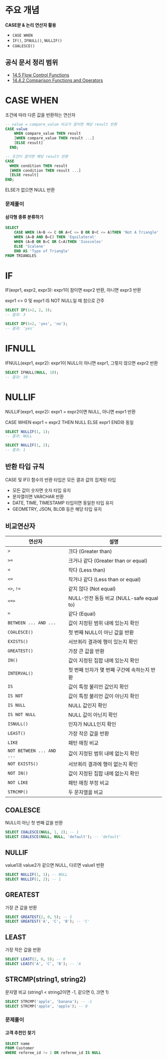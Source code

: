 # **주요 개념**

**CASE문 & 논리 연산자 활용**
- `CASE WHEN`
- `IF()`, `IFNULL()`, `NULLIF()`
- `COALESCE()`

## 공식 문서 정리 범위
- [14.5 Flow Control Functions](https://dev.mysql.com/doc/refman/8.4/en/flow-control-functions.html)
- [14.4.2 Comparison Functions and Operators](https://dev.mysql.com/doc/refman/8.4/en/comparison-operators.html)


# CASE WHEN
조건에 따라 다른 값을 반환하는 연산자
```SQL
-- value = compare_value 비교가 참이면 해당 result 반환
CASE value 
    WHEN compare_value THEN result 
    [WHEN compare_value THEN result ...] 
    [ELSE result] 
  END;

-- 조건이 참이면 해당 result 반환
CASE 
  WHEN condition THEN result 
  [WHEN condition THEN result ...] 
  [ELSE result] 
END;
```
ELSE가 없으면 NULL 반환



### 문제풀이
#### 삼각형 종류 분류하기
```SQL
SELECT
    CASE WHEN (A+B <= C OR A+C <= B OR B+C <= A)THEN 'Not A Triangle'
    WHEN (A=B AND B=C) THEN 'Equilateral'
    WHEN (A=B OR B=C OR C=A)THEN 'Isosceles'
    ELSE 'Scalene'
    END AS 'Type of Triangle'
FROM TRIANGLES
```


# IF
IF(expr1, expr2, expr3): expr1이 참이면 expr2 반환, 아니면 expr3 반환

expr1 <> 0 및 expr1 IS NOT NULL일 때 참으로 간주
```SQL
SELECT IF(1>2, 2, 3);
-- 결과: 3

SELECT IF(1<2, 'yes', 'no');
-- 결과: 'yes'
```

# IFNULL
IFNULL(expr1, expr2): expr1이 NULL이 아니면 expr1, 그렇지 않으면 expr2 반환
```SQL
SELECT IFNULL(NULL, 10);
-- 결과: 10
```

# NULLIF
NULLIF(expr1, expr2): expr1 = expr2이면 NULL, 아니면 expr1 반환

CASE WHEN expr1 = expr2 THEN NULL ELSE expr1 END와 동일
```SQL
SELECT NULLIF(1, 1);
-- 결과: NULL

SELECT NULLIF(1, 2);
-- 결과: 1
```

## 반환 타입 규칙
CASE 및 IF() 함수의 반환 타입은 모든 결과 값의 집계된 타입
- 모든 값이 숫자면 숫자 타입 유지
- 문자열이면 VARCHAR 반환
- DATE, TIME, TIMESTAMP 타입이면 동일한 타입 유지
- GEOMETRY, JSON, BLOB 등은 해당 타입 유지

## 비교연산자
| 연산자 | 설명 |
|--------|---------------------------|
| `>`    | 크다 (Greater than) |
| `>=`   | 크거나 같다 (Greater than or equal) |
| `<`    | 작다 (Less than) |
| `<=`   | 작거나 같다 (Less than or equal) |
| `<>`, `!=` | 같지 않다 (Not equal) |
| `<=>`  | NULL-안전 동등 비교 (NULL-safe equal to) |
| `=`    | 같다 (Equal) |
| `BETWEEN ... AND ...` | 값이 지정된 범위 내에 있는지 확인 |
| `COALESCE()` | 첫 번째 NULL이 아닌 값을 반환 |
| `EXISTS()` | 서브쿼리 결과에 행이 있는지 확인 |
| `GREATEST()` | 가장 큰 값을 반환 |
| `IN()` | 값이 지정된 집합 내에 있는지 확인 |
| `INTERVAL()` | 첫 번째 인자가 몇 번째 구간에 속하는지 반환 |
| `IS` | 값이 특정 불리언 값인지 확인 |
| `IS NOT` | 값이 특정 불리언 값이 아닌지 확인 |
| `IS NULL` | NULL 값인지 확인 |
| `IS NOT NULL` | NULL 값이 아닌지 확인 |
| `ISNULL()` | 인자가 NULL인지 확인 |
| `LEAST()` | 가장 작은 값을 반환 |
| `LIKE` | 패턴 매칭 비교 |
| `NOT BETWEEN ... AND ...` | 값이 지정된 범위 내에 없는지 확인 |
| `NOT EXISTS()` | 서브쿼리 결과에 행이 없는지 확인 |
| `NOT IN()` | 값이 지정된 집합 내에 없는지 확인 |
| `NOT LIKE` | 패턴 매칭 부정 비교 |
| `STRCMP()` | 두 문자열을 비교 |

## COALESCE
NULL이 아닌 첫 번째 값을 반환
```SQL
SELECT COALESCE(NULL, 1, 2); -- 1
SELECT COALESCE(NULL, NULL, 'default'); -- 'default'
```
## NULLIF
value1과 value2가 같으면 NULL, 다르면 value1 반환
```SQL
SELECT NULLIF(1, 1); -- NULL
SELECT NULLIF(1, 2); -- 1
```
## GREATEST
가장 큰 값을 반환
```SQL
SELECT GREATEST(2, 0, 5); -- 5
SELECT GREATEST('A', 'C', 'B'); -- 'C'
```
## LEAST
가장 작은 값을 반환
```SQL
SELECT LEAST(2, 0, 5); -- 0
SELECT LEAST('A', 'C', 'B'); -- 'A
```
## STRCMP(string1, string2)
문자열 비교 (string1 < string2이면 -1, 같으면 0, 크면 1)
```SQL
SELECT STRCMP('apple', 'banana'); -- -1
SELECT STRCMP('apple', 'apple'); -- 0
```

### 문제풀이
#### 고객 추천인 찾기
```SQL
SELECT name
FROM Customer
WHERE referee_id != 2 OR referee_id IS NULL 
```
